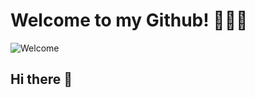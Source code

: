 # Welcome to my Github! 👨🏻‍💻
![Welcome](https://pa1.aminoapps.com/6101/04c58d505bef85af347bc711341c6a77455ef100_hq.gif)

## Hi there 👋

<!--
**jmvilla12/jmvilla12** is a ✨ _special_ ✨ repository because its `README.md` (this file) appears on your GitHub profile.

Here are some ideas to get you started:

- 🔭 I’m currently working on ...
- 🌱 I’m currently learning ...
- 👯 I’m looking to collaborate on ...
- 🤔 I’m looking for help with ...
- 💬 Ask me about ...
- 📫 How to reach me: ...
- 😄 Pronouns: ...
- ⚡ Fun fact: ...
-->
